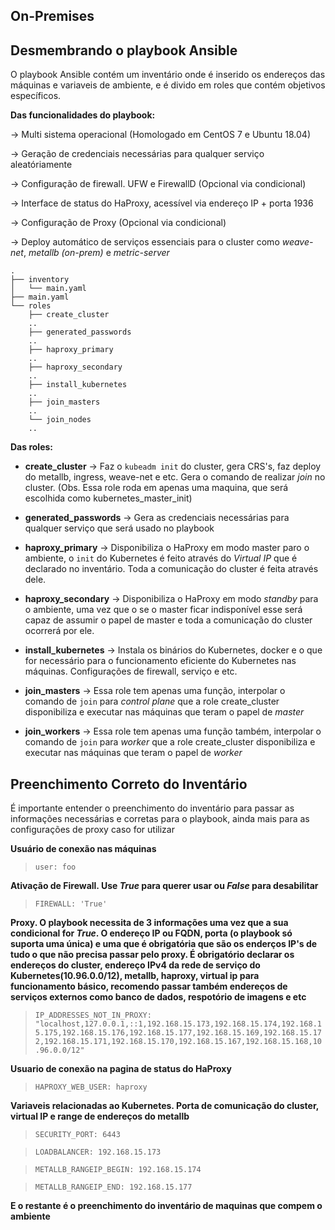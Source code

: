 ## On-Premises

## Desmembrando o playbook Ansible

O playbook Ansible contém um inventário onde é inserido os endereços das máquinas e variaveis de ambiente, e é divido em roles que contém objetivos específicos.

**Das funcionalidades do playbook:**

&rightarrow; Multi sistema operacional (Homologado em CentOS 7 e Ubuntu 18.04)

&rightarrow; Geração de credenciais necessárias para qualquer serviço aleatóriamente

&rightarrow; Configuração de firewall. UFW e FirewallD (Opcional via condicional)

&rightarrow; Interface de status do HaProxy, acessível via endereço IP + porta 1936

&rightarrow; Configuração de Proxy (Opcional via condicional)

&rightarrow; Deploy automático de serviços essenciais para o cluster como *weave-net*, *metallb (on-prem)* e *metric-server*

```
.
├── inventory
│   └── main.yaml
├── main.yaml
└── roles
    ├── create_cluster
    ..
    ├── generated_passwords
    ..
    ├── haproxy_primary
    ..
    ├── haproxy_secondary
    ..
    ├── install_kubernetes
    ..
    ├── join_masters
    ..
    └── join_nodes
    ..
```

**Das roles:**

* **create_cluster** &rightarrow; Faz o `kubeadm init` do cluster, gera CRS's, faz deploy do metallb, ingress, weave-net e etc. Gera o comando de realizar *join* no cluster. (Obs. Essa role roda em apenas uma maquina, que será escolhida como kubernetes_master_init)

* **generated_passwords** &rightarrow; Gera as credenciais necessárias para qualquer serviço que será usado no playbook

* **haproxy_primary** &rightarrow; Disponibiliza o HaProxy em modo master paro o ambiente, o `init` do Kubernetes é feito através do *Virtual IP* que é declarado no inventário. Toda a comunicação do cluster é feita através dele.

* **haproxy_secondary** &rightarrow; Disponibiliza o HaProxy em modo *standby* para o ambiente, uma vez que o se o master ficar indisponível esse será capaz de assumir o papel de master e toda a comunicação do cluster ocorrerá por ele.

* **install_kubernetes** &rightarrow; Instala os binários do Kubernetes, docker e o que for necessário para o funcionamento eficiente do Kubernetes nas máquinas. Configurações de firewall, serviço e etc.

* **join_masters** &rightarrow; Essa role tem apenas uma função, interpolar o comando de `join` para *control plane* que a role create_cluster disponibiliza e executar nas máquinas que teram o papel de *master*

* **join_workers** &rightarrow; Essa role tem apenas uma função também, interpolar o comando de `join` para *worker* que a role create_cluster disponibiliza e executar nas máquinas que teram o papel de *worker*

## Preenchimento Correto do Inventário

É importante entender o preenchimento do inventário para passar as informações necessárias e corretas para o playbook, ainda mais para as configurações de proxy caso for utilizar

**Usuário de conexão nas máquinas**
> `user: foo`

**Ativação de Firewall. Use *True* para querer usar ou *False* para desabilitar**

> `FIREWALL: 'True'`

**Proxy. O playbook necessita de 3 informações uma vez que a sua condicional for *True*. O endereço IP ou FQDN, porta (o playbook só suporta uma única) e uma que é obrigatória que são os enderços IP's de tudo o que não precisa passar pelo proxy. É obrigatório declarar os endereços do cluster, endereço IPv4 da rede de serviço do Kubernetes(10.96.0.0/12), metallb, haproxy, virtual ip para funcionamento básico, recomendo passar também endereços de serviços externos como banco de dados, respotório de imagens e etc**

> `IP_ADDRESSES_NOT_IN_PROXY: "localhost,127.0.0.1,::1,192.168.15.173,192.168.15.174,192.168.15.175,192.168.15.176,192.168.15.177,192.168.15.169,192.168.15.172,192.168.15.171,192.168.15.170,192.168.15.167,192.168.15.168,10.96.0.0/12"`

**Usuario de conexão na pagina de status do HaProxy**

> `HAPROXY_WEB_USER: haproxy`

**Variaveis relacionadas ao Kubernetes. Porta de comunicação do cluster, virtual IP e range de endereços do metallb**

> `SECURITY_PORT: 6443`

> `LOADBALANCER: 192.168.15.173`

> `METALLB_RANGEIP_BEGIN: 192.168.15.174`

> `METALLB_RANGEIP_END: 192.168.15.177`

**E o restante é o preenchimento do inventário de maquinas que compem o ambiente**